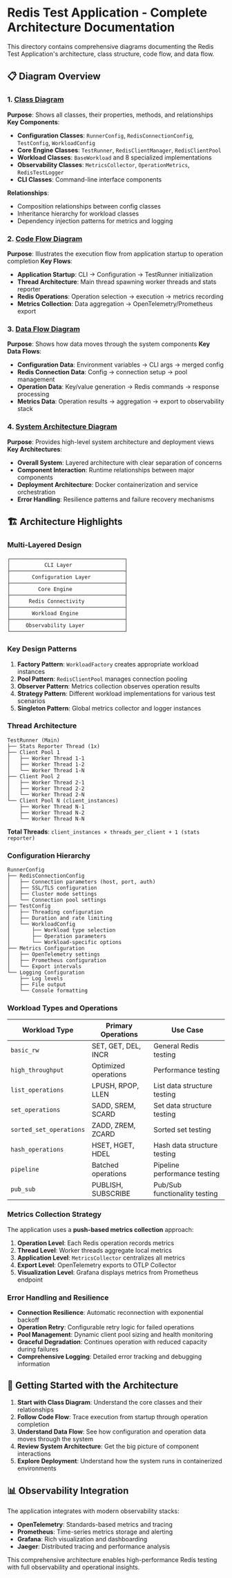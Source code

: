 # Redis Test Application - Complete Architecture Documentation

This directory contains comprehensive diagrams documenting the Redis Test Application's architecture, class structure, code flow, and data flow.

## 📋 Diagram Overview

### 1. [Class Diagram](./class-diagram.md)
**Purpose**: Shows all classes, their properties, methods, and relationships
**Key Components**:
- **Configuration Classes**: `RunnerConfig`, `RedisConnectionConfig`, `TestConfig`, `WorkloadConfig`
- **Core Engine Classes**: `TestRunner`, `RedisClientManager`, `RedisClientPool`
- **Workload Classes**: `BaseWorkload` and 8 specialized implementations
- **Observability Classes**: `MetricsCollector`, `OperationMetrics`, `RedisTestLogger`
- **CLI Classes**: Command-line interface components

**Relationships**:
- Composition relationships between config classes
- Inheritance hierarchy for workload classes
- Dependency injection patterns for metrics and logging

### 2. [Code Flow Diagram](./code-flow-diagram.md)
**Purpose**: Illustrates the execution flow from application startup to operation completion
**Key Flows**:
- **Application Startup**: CLI → Configuration → TestRunner initialization
- **Thread Architecture**: Main thread spawning worker threads and stats reporter
- **Redis Operations**: Operation selection → execution → metrics recording
- **Metrics Collection**: Data aggregation → OpenTelemetry/Prometheus export

### 3. [Data Flow Diagram](./data-flow-diagram.md)
**Purpose**: Shows how data moves through the system components
**Key Data Flows**:
- **Configuration Data**: Environment variables → CLI args → merged config
- **Redis Connection Data**: Config → connection setup → pool management
- **Operation Data**: Key/value generation → Redis commands → response processing
- **Metrics Data**: Operation results → aggregation → export to observability stack

### 4. [System Architecture Diagram](./system-architecture-diagram.md)
**Purpose**: Provides high-level system architecture and deployment views
**Key Architectures**:
- **Overall System**: Layered architecture with clear separation of concerns
- **Component Interaction**: Runtime relationships between major components
- **Deployment Architecture**: Docker containerization and service orchestration
- **Error Handling**: Resilience patterns and failure recovery mechanisms

## 🏗️ Architecture Highlights

### Multi-Layered Design
```
┌─────────────────────────────────────┐
│           CLI Layer                 │
├─────────────────────────────────────┤
│       Configuration Layer           │
├─────────────────────────────────────┤
│         Core Engine                 │
├─────────────────────────────────────┤
│      Redis Connectivity             │
├─────────────────────────────────────┤
│       Workload Engine               │
├─────────────────────────────────────┤
│     Observability Layer             │
└─────────────────────────────────────┘
```

### Key Design Patterns

1. **Factory Pattern**: `WorkloadFactory` creates appropriate workload instances
2. **Pool Pattern**: `RedisClientPool` manages connection pooling
3. **Observer Pattern**: Metrics collection observes operation results
4. **Strategy Pattern**: Different workload implementations for various test scenarios
5. **Singleton Pattern**: Global metrics collector and logger instances

### Thread Architecture

```
TestRunner (Main)
├── Stats Reporter Thread (1x)
├── Client Pool 1
│   ├── Worker Thread 1-1
│   ├── Worker Thread 1-2
│   └── Worker Thread 1-N
├── Client Pool 2
│   ├── Worker Thread 2-1
│   ├── Worker Thread 2-2
│   └── Worker Thread 2-N
└── Client Pool N (client_instances)
    ├── Worker Thread N-1
    ├── Worker Thread N-2
    └── Worker Thread N-N
```

**Total Threads**: `client_instances × threads_per_client + 1 (stats reporter)`

### Configuration Hierarchy

```
RunnerConfig
├── RedisConnectionConfig
│   ├── Connection parameters (host, port, auth)
│   ├── SSL/TLS configuration
│   ├── Cluster mode settings
│   └── Connection pool settings
├── TestConfig
│   ├── Threading configuration
│   ├── Duration and rate limiting
│   └── WorkloadConfig
│       ├── Workload type selection
│       ├── Operation parameters
│       └── Workload-specific options
├── Metrics Configuration
│   ├── OpenTelemetry settings
│   ├── Prometheus configuration
│   └── Export intervals
└── Logging Configuration
    ├── Log levels
    ├── File output
    └── Console formatting
```

### Workload Types and Operations

| Workload Type | Primary Operations | Use Case |
|---------------|-------------------|----------|
| `basic_rw` | SET, GET, DEL, INCR | General Redis testing |
| `high_throughput` | Optimized operations | Performance testing |
| `list_operations` | LPUSH, RPOP, LLEN | List data structure testing |
| `set_operations` | SADD, SREM, SCARD | Set data structure testing |
| `sorted_set_operations` | ZADD, ZREM, ZCARD | Sorted set testing |
| `hash_operations` | HSET, HGET, HDEL | Hash data structure testing |
| `pipeline` | Batched operations | Pipeline performance testing |
| `pub_sub` | PUBLISH, SUBSCRIBE | Pub/Sub functionality testing |

### Metrics Collection Strategy

The application uses a **push-based metrics collection** approach:

1. **Operation Level**: Each Redis operation records metrics
2. **Thread Level**: Worker threads aggregate local metrics
3. **Application Level**: `MetricsCollector` centralizes all metrics
4. **Export Level**: OpenTelemetry exports to OTLP Collector
5. **Visualization Level**: Grafana displays metrics from Prometheus endpoint

### Error Handling and Resilience

- **Connection Resilience**: Automatic reconnection with exponential backoff
- **Operation Retry**: Configurable retry logic for failed operations
- **Pool Management**: Dynamic client pool sizing and health monitoring
- **Graceful Degradation**: Continues operation with reduced capacity during failures
- **Comprehensive Logging**: Detailed error tracking and debugging information

## 🚀 Getting Started with the Architecture

1. **Start with Class Diagram**: Understand the core classes and their relationships
2. **Follow Code Flow**: Trace execution from startup through operation completion
3. **Understand Data Flow**: See how configuration and operation data moves through the system
4. **Review System Architecture**: Get the big picture of component interactions
5. **Explore Deployment**: Understand how the system runs in containerized environments

## 📊 Observability Integration

The application integrates with modern observability stacks:

- **OpenTelemetry**: Standards-based metrics and tracing
- **Prometheus**: Time-series metrics storage and alerting
- **Grafana**: Rich visualization and dashboarding
- **Jaeger**: Distributed tracing and performance analysis

This comprehensive architecture enables high-performance Redis testing with full observability and operational insights.

